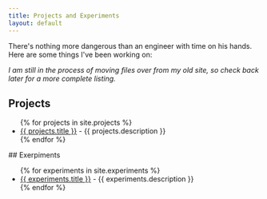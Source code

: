 ```yaml
---
title: Projects and Experiments
layout: default
---
```


There's nothing more dangerous than an engineer with time on his hands.  Here are some things I've been working on:

*I am still in the process of moving files over from my old site, so check back later for a more complete listing.* 

## Projects
<ul>
  {% for projects in site.projects %}
    <li>
      <a href="{{ projects.url }}">{{ projects.title }}</a> - {{ projects.description }}
    </li>
  {% endfor %}
</ul>
## Exerpiments
<ul>
  {% for experiments in site.experiments %}
    <li>
      <a href="{{ experiments.url }}">{{ experiments.title }}</a> - {{ experiments.description }}
    </li>
  {% endfor %}
</ul>